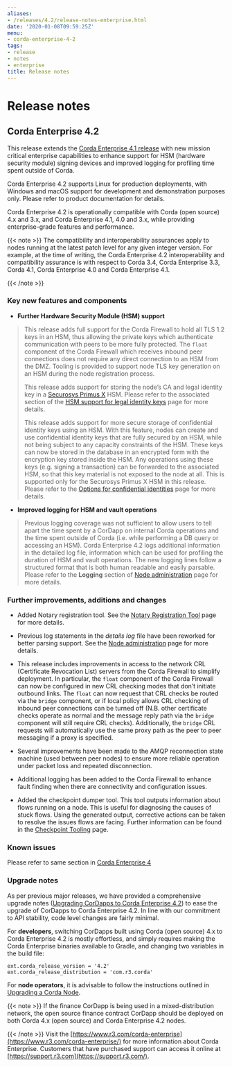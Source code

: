 ```yaml
---
aliases:
- /releases/4.2/release-notes-enterprise.html
date: '2020-01-08T09:59:25Z'
menu:
- corda-enterprise-4-2
tags:
- release
- notes
- enterprise
title: Release notes
---
```



# Release notes


## Corda Enterprise 4.2

This release extends the [Corda Enterprise 4.1 release](https://docs.corda.r3.com/releases/4.1/release-notes-enterprise.html)
                with new mission critical enterprise capabilities to enhance support for HSM (hardware security module) signing devices and improved logging for profiling time spent
                outside of Corda.

Corda Enterprise 4.2 supports Linux for production deployments, with Windows and macOS support for development and demonstration purposes only. Please refer to product documentation for details.

Corda Enterprise 4.2 is operationally compatible with Corda (open source) 4.x and 3.x, and Corda Enterprise 4.1, 4.0 and 3.x, while providing enterprise-grade features and performance.


{{< note >}}
The compatibility and interoperability assurances apply to nodes running at the latest patch level for any given integer version.
                    For example, at the time of writing, the Corda Enterprise 4.2 interoperability and compatibility assurance is with respect to Corda 3.4, Corda Enterprise 3.3, Corda 4.1, Corda Enterprise 4.0 and Corda Enterprise 4.1.

{{< /note >}}

### Key new features and components


* **Further Hardware Security Module (HSM) support**

> 
> This release adds full support for the Corda Firewall to hold all TLS 1.2 keys in an HSM, thus allowing the private keys which authenticate communication with peers to be
>                                 more fully protected. The `float` component of the Corda Firewall which receives inbound peer connections does not require any direct connection to an HSM from the DMZ.
>                                 Tooling is provided to support node TLS key generation on an HSM during the node registration process.
> 
> This release adds support for storing the node’s CA and legal identity key in a [Securosys Primus X](https://www.securosys.ch/product/high-availability-high-performance-hardware-security-module) HSM. Please refer to the associated section of the [HSM support for legal identity keys](cryptoservice-configuration.md) page for more details.
> 
> This release adds support for more secure storage of confidential identity keys using an HSM. With this feature, nodes can create and use confidential identity keys that are fully secured by an HSM, while not being subject to any capacity constraints of the HSM.
>                                 These keys can now be stored in the database in an encrypted form with the encryption key stored inside the HSM. Any operations using these keys (e.g. signing a transaction) can be forwarded to the associated HSM, so that this key material is not exposed to the node at all.
>                                 This is supported only for the Securosys Primus X HSM in this release. Please refer to the [Options for confidential identities](confidential-identities-hsm.md) page for more details.


* **Improved logging for HSM and vault operations**

> 
> Previous logging coverage was not sufficient to allow users to tell apart the time spent by a CorDapp on internal Corda operations and the time spent outside of Corda (i.e. while performing a DB query or accessing
>                                 an HSM). Corda Enterprise 4.2 logs additional information in the detailed log file, information which can be used for profiling the duration of HSM and vault operations. The new logging lines follow a structured format that
>                                 is both human readable and easily parsable. Please refer to the **Logging** section of [Node administration](node-administration.md) page for more details.



### Further improvements, additions and changes


* Added Notary registration tool. See the [Notary Registration Tool](notary-reg-tool.md) page for more details.


* Previous log statements in the *details log* file have been reworked for better parsing support. See the [Node administration](node-administration.md) page for more details.


* This release includes improvements in access to the network CRL (Certificate Revocation List) servers from the Corda Firewall to simplify deployment.
                            In particular, the `float` component of the Corda Firewall can now be configured in new CRL checking modes that don’t initiate outbound links.
                            The `float` can now request that CRL checks be routed via the `bridge` component, or if local policy allows CRL checking of inbound peer connections can be turned off
                            (N.B. other certificate checks operate as normal and the message reply path via the `bridge` component will still require CRL checks).
                            Additionally, the `bridge` CRL requests will automatically use the same proxy path as the peer to peer messaging if a proxy is specified.


* Several improvements have been made to the AMQP reconnection state machine (used between peer nodes) to ensure more reliable operation under packet loss and repeated disconnection.


* Additional logging has been added to the Corda Firewall to enhance fault finding when there are connectivity and configuration issues.


* Added the checkpoint dumper tool. This tool outputs information about flows running on a node. This is useful for diagnosing the causes of stuck flows. Using the generated output,
                            corrective actions can be taken to resolve the issues flows are facing. Further information can be found in the [Checkpoint Tooling](checkpoint-tooling.md) page.



### Known issues

Please refer to same section in [Corda Enterprise 4](https://docs.corda.r3.com/releases/4.0/release-notes-enterprise.html)


### Upgrade notes

As per previous major releases, we have provided a comprehensive upgrade notes ([Upgrading CorDapps to Corda Enterprise 4.2](app-upgrade-notes-enterprise.md)) to ease the upgrade
                    of CorDapps to Corda Enterprise 4.2. In line with our commitment to API stability, code level changes are fairly minimal.

For **developers**, switching CorDapps built using Corda (open source) 4.x to Corda Enterprise 4.2 is mostly effortless,
                    and simply requires making the Corda Enterprise binaries available to Gradle, and changing two variables in the build file:

```shell
ext.corda_release_version = '4.2'
ext.corda_release_distribution = 'com.r3.corda'
```
For **node operators**, it is advisable to follow the instructions outlined in [Upgrading a Corda Node](node-upgrade-notes.md).


{{< note >}}
If the finance CorDapp is being used in a mixed-distribution network, the open source finance contract CorDapp should be deployed on both Corda 4.x (open source) and Corda Enterprise 4.2 nodes.

{{< /note >}}
Visit the [https://www.r3.com/corda-enterprise](https://www.r3.com/corda-enterprise/) for more information about Corda Enterprise.
                    Customers that have purchased support can access it online at  [https://support.r3.com](https://support.r3.com/).


